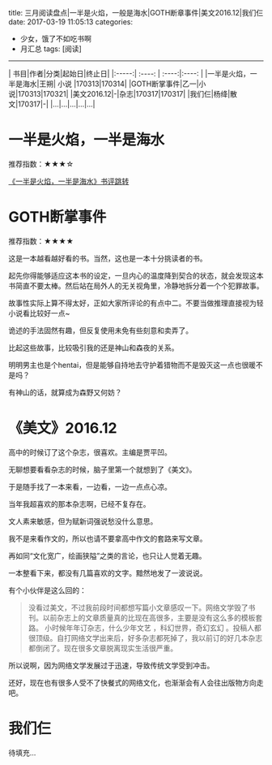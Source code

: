 title: 三月阅读盘点|一半是火焰，一般是海水|GOTH断章事件|美文2016.12|我们仨
date: 2017-03-19 11:05:13
categories: 
- 少女，饿了不如吃书啊
- 月汇总
tags: [阅读]
---

| 书目|作者|分类|起始日|终止日|
|:-----:| :----: | :----:|:----: |
|一半是火焰，一半是海水|王朔| 小说 |170313|170314|
|GOTH断掌事件|乙一|小说|170313|170321|
|美文2016.12|-|杂志|170317|170317|
|我们仨|杨绛|散文|170317|-|
|...|...|...|...|...|

<!-- more -->

# 一半是火焰，一半是海水
推荐指数：★★★☆

[《一半是火焰，一半是海水》书评跳转](http://kyunsmile.github.io/2017/03/19/ReadinYBSHY/)

# GOTH断掌事件
推荐指数：★★★★

这是一本越看越好看的书。当然，这也是一本十分挑读者的书。

起先你得能够适应这本书的设定，一旦内心的温度降到契合的状态，就会发现这本书简直不要太棒。然后站在局外人的无关视角里，冷静地拆分着一个个犯罪故事。

故事性实际上算不得太好，正如大家所评论的有点中二。不要当做推理直接视为轻小说看比较好一点~

诡述的手法固然有趣，但反复使用未免有些刻意和卖弄了。

比起这些故事，比较吸引我的还是神山和森夜的关系。

明明男主也是个hentai，但是能够自持地去守护着猎物而不是毁灭这一点也很暖不是吗？

有神山的话，就算成为森野又何妨？

# 《美文》2016.12

高中的时候订了这个杂志，很喜欢。主编是贾平凹。

无聊想要看看杂志的时候，脑子里第一个就想到了《美文》。

于是随手找了一本来看，一边看，一边一点点心凉。

当年我超喜欢的那本杂志啊，已经不复存在。

文人素来敏感，但为赋新词强说愁没什么意思。

我不是来看作文的，所以也请不要拿高中作文的套路来写文章。

再如同“文化宽广，绘画狭隘”之类的言论，也只让人觉着无趣。

一本整看下来，都没有几篇喜欢的文字。黯然地发了一波说说。

有个小伙伴是这么回的：

>没看过美文，不过我前段时间都想写篇小文章感叹一下。网络文学毁了书刊。以前杂志上的文章质量真的比现在高很多，主要是没有这么多的模板套路。 小时候年年订杂志，什么少年文艺 ，科幻世界，奇幻玄幻 。投稿人都很顶级。自打网络文学出来后，好多杂志都死掉了，我以前订的好几本杂志都倒闭了。现在很多文章脱离现实生活很严重。

所以说啊，因为网络文学发展过于迅速，导致传统文学受到冲击。

还好，现在也有很多人受不了快餐式的网络文化，也渐渐会有人会往出版物方向走吧。

# 我们仨

待填充…